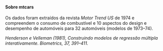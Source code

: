 #### Sobre mtcars
Os dados foram extraídos da revista *Motor Trend US* de 1974 e compreendem o consumo de combustível e 10 aspectos do design e desempenho de automóveis para 32 automóveis (modelos de 1973–74).

*Henderson e Velleman (1981), Construindo modelos de regressão múltipla interativamente. Biometrics, 37, 391–411.*
